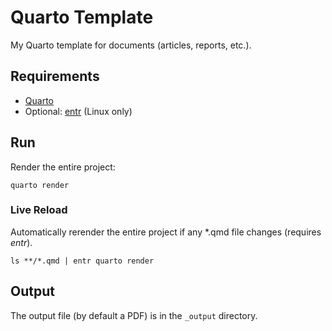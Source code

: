 # Quarto Template

My Quarto template for documents (articles, reports, etc.).

## Requirements

- [Quarto](https://quarto.org/docs/get-started)
- Optional: [entr](https://github.com/eradman/entr) (Linux only)

## Run

Render the entire project:

`quarto render`

### Live Reload

Automatically rerender the entire project if any *.qmd file changes
(requires *entr*).

`ls **/*.qmd | entr quarto render`

## Output

The output file (by default a PDF) is in the `_output` directory.
